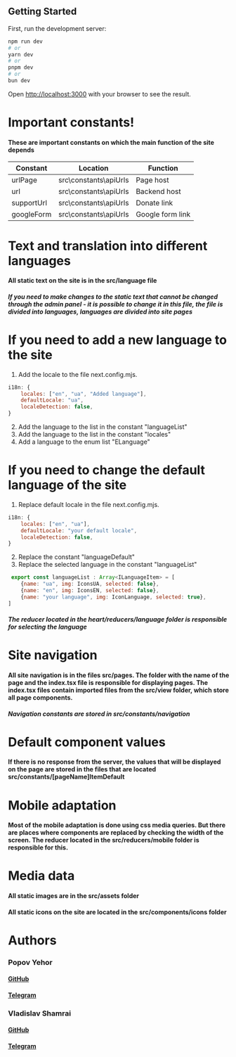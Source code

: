 ## Getting Started

First, run the development server:

```bash
npm run dev
# or
yarn dev
# or
pnpm dev
# or
bun dev
```

Open [http://localhost:3000](http://localhost:3000) with your browser to see the result.

# Important constants!
#### These are important constants on which the main function of the site depends

| Constant  | Location | Function |
| ------------- | ------------- | ------------- |
| urlPage  | src\constants\apiUrls  | Page host |
| url  | src\constants\apiUrls  | Backend host |
| supportUrl  | src\constants\apiUrls  | Donate link |
| googleForm  | src\constants\apiUrls  | Google form link |

# Text and translation into different languages
#### All static text on the site is in the src/language file
##### If you need to make changes to the static text that cannot be changed through the admin panel - it is possible to change it in this file, the file is divided into languages, languages ​​are divided into site pages

# If you need to add a new language to the site
1. Add the locale to the file next.config.mjs.
```javascript
i18n: {
    locales: ["en", "ua", "Added language"],
    defaultLocale: "ua",
    localeDetection: false,
}
```
2. Add the language to the list in the constant "languageList"
3. Add the language to the list in the constant "locales"
4. Add a language to the enum list "ELanguage"

# If you need to change the default language of the site
1. Replace default locale in the file next.config.mjs.
```javascript
i18n: {
    locales: ["en", "ua"],
    defaultLocale: "your default locale",
    localeDetection: false,
}
```
2. Replace the constant "languageDefault"
3. Replace the selected language in the constant "languageList"
```javascript
 export const languageList : Array<ILanguageItem> = [
    {name: "ua", img: IconsUA, selected: false},
    {name: "en", img: IconsEN, selected: false},
    {name: "your language", img: IconLanguage, selected: true},
]
```
##### The reducer located in the heart/reducers/language folder is responsible for selecting the language

# Site navigation
#### All site navigation is in the files src/pages. The folder with the name of the page and the index.tsx file is responsible for displaying pages. The index.tsx files contain imported files from the src/view folder, which store all page components.
##### Navigation constants are stored in src/constants/navigation

# Default component values
#### If there is no response from the server, the values ​​that will be displayed on the page are stored in the files that are located src/constants/[pageName]ItemDefault

# Mobile adaptation
#### Most of the mobile adaptation is done using css media queries. But there are places where components are replaced by checking the width of the screen. The reducer located in the src/reducers/mobile folder is responsible for this.

# Media data
#### All static images are in the src/assets folder
#### All static icons on the site are located in the src/components/icons folder

# Authors
### Popov Yehor
#### [GitHub](https://github.com/PopovYehor "Popov Yehor")
#### [Telegram](https://t.me/Yehor_dnipro "Popov Yehor")
### Vladislav Shamrai
#### [GitHub](https://github.com/PanShamray "Vladislav Shamrai")
#### [Telegram](https://t.me/panshamray "Vladislav Shamrai")